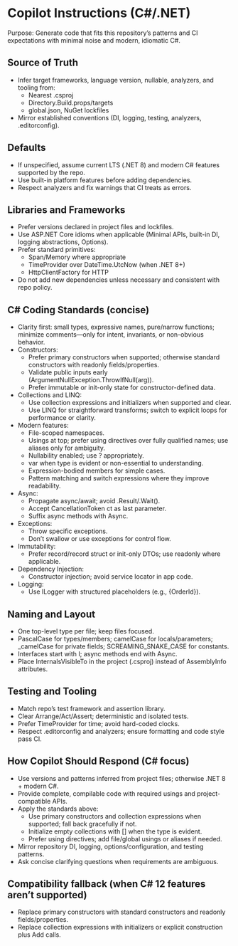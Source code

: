 # Copilot Instructions (C#/.NET)

Purpose: Generate code that fits this repository’s patterns and CI expectations with minimal noise and modern, idiomatic C#.

## Source of Truth

- Infer target frameworks, language version, nullable, analyzers, and tooling from:
  - Nearest .csproj
  - Directory.Build.props/targets
  - global.json, NuGet lockfiles
- Mirror established conventions (DI, logging, testing, analyzers, .editorconfig).

## Defaults

- If unspecified, assume current LTS (.NET 8) and modern C# features supported by the repo.
- Use built-in platform features before adding dependencies.
- Respect analyzers and fix warnings that CI treats as errors.

## Libraries and Frameworks

- Prefer versions declared in project files and lockfiles.
- Use ASP.NET Core idioms when applicable (Minimal APIs, built-in DI, logging abstractions, Options).
- Prefer standard primitives:
  - Span/Memory where appropriate
  - TimeProvider over DateTime.UtcNow (when .NET 8+)
  - HttpClientFactory for HTTP
- Do not add new dependencies unless necessary and consistent with repo policy.

## C# Coding Standards (concise)

- Clarity first: small types, expressive names, pure/narrow functions; minimize comments—only for intent, invariants, or non-obvious behavior.
- Constructors:
  - Prefer primary constructors when supported; otherwise standard constructors with readonly fields/properties.
  - Validate public inputs early (ArgumentNullException.ThrowIfNull(arg)).
  - Prefer immutable or init-only state for constructor-defined data.
- Collections and LINQ:
  - Use collection expressions and initializers when supported and clear.
  - Use LINQ for straightforward transforms; switch to explicit loops for performance or clarity.
- Modern features:
  - File-scoped namespaces.
  - Usings at top; prefer using directives over fully qualified names; use aliases only for ambiguity.
  - Nullability enabled; use ? appropriately.
  - var when type is evident or non-essential to understanding.
  - Expression-bodied members for simple cases.
  - Pattern matching and switch expressions where they improve readability.
- Async:
  - Propagate async/await; avoid .Result/.Wait().
  - Accept CancellationToken ct as last parameter.
  - Suffix async methods with Async.
- Exceptions:
  - Throw specific exceptions.
  - Don’t swallow or use exceptions for control flow.
- Immutability:
  - Prefer record/record struct or init-only DTOs; use readonly where applicable.
- Dependency Injection:
  - Constructor injection; avoid service locator in app code.
- Logging:
  - Use ILogger<T> with structured placeholders (e.g., {OrderId}).

## Naming and Layout

- One top-level type per file; keep files focused.
- PascalCase for types/members; camelCase for locals/parameters; _camelCase for private fields; SCREAMING_SNAKE_CASE for constants.
- Interfaces start with I; async methods end with Async.
- Place InternalsVisibleTo in the project (.csproj) instead of AssemblyInfo attributes.

## Testing and Tooling

- Match repo’s test framework and assertion library.
- Clear Arrange/Act/Assert; deterministic and isolated tests.
- Prefer TimeProvider for time; avoid hard-coded clocks.
- Respect .editorconfig and analyzers; ensure formatting and code style pass CI.

## How Copilot Should Respond (C# focus)

- Use versions and patterns inferred from project files; otherwise .NET 8 + modern C#.
- Provide complete, compilable code with required usings and project-compatible APIs.
- Apply the standards above:
  - Use primary constructors and collection expressions when supported; fall back gracefully if not.
  - Initialize empty collections with [] when the type is evident.
  - Prefer using directives; add file/global usings or aliases if needed.
- Mirror repository DI, logging, options/configuration, and testing patterns.
- Ask concise clarifying questions when requirements are ambiguous.

## Compatibility fallback (when C# 12 features aren’t supported)

- Replace primary constructors with standard constructors and readonly fields/properties.
- Replace collection expressions with initializers or explicit construction plus Add calls.